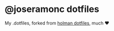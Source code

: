 # @joseramonc dotfiles

My .dotfiles, forked from [holman dotfiles](https://github.com/holman/dotfiles), much :heart:

